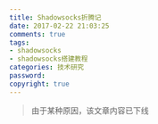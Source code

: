 ```yaml
---
title: Shadowsocks折腾记
date: 2017-02-22 21:03:25
comments: true
tags: 
- shadowsocks
- shadowsocks搭建教程
categories: 技术研究
password:
copyright: true
---
```

<blockquote class="blockquote-center">由于某种原因，该文章内容已下线</blockquote>
